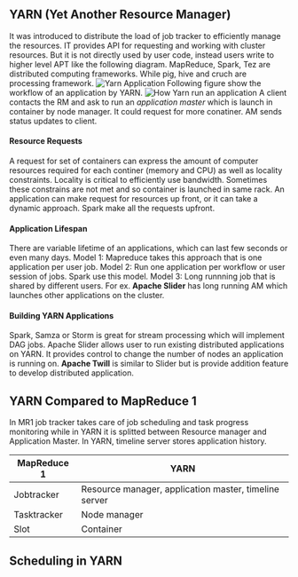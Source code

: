 ## YARN (Yet Another Resource Manager)

It was introduced to distribute the load of job tracker to efficiently manage the resources. IT provides API for requesting and working with cluster resources.
But it is not directly used by user code, instead users write to higher level APT like the following diagram. MapReduce, Spark, Tez are distributed computing frameworks. While pig, hive and cruch are processing framework. 
![Yarn Application](https://www.safaribooksonline.com/library/view/hadoop-the-definitive/9781491901687/images/hddg_0401.png)
Following figure show the workflow of an application by YARN.
![How Yarn run an application](https://www.safaribooksonline.com/library/view/hadoop-the-definitive/9781491901687/images/hddg_0402.png)
A client contacts the RM and ask to run an _application master_ which is launch in container by node manager. It could request for more conatiner. AM sends status updates to client.


#### Resource Requests

A request for set of containers can express the amount of computer resources required for each continer (memory and CPU) as well as locality constraints. Locality is critical to efficiently use bandwidth. Sometimes these constrains are not met and so container is launched in same rack.
An application can make request for resources up front, or it can take a dynamic approach. Spark make all the requests upfront.


#### Application Lifespan

There are variable lifetime of an applications, which can last few seconds or even many days. 
Model 1: Mapreduce takes this approach that is one application per user job.
Model 2: Run one application per workflow or user session of jobs. Spark use this model.
Model 3: Long runnning job that is shared by different users. For ex. __Apache Slider__ has long running AM which launches other applications on the cluster. 


#### Building YARN Applications

Spark, Samza or Storm is great for stream processing which will implement DAG jobs. Apache Slider allows user to run existing distributed applications on YARN. It provides control to change the number of nodes an application is running on. 
__Apache Twill__ is similar to Slider but is provide addition feature to develop distributed application.



## YARN Compared to MapReduce 1

In MR1 job tracker takes care of job scheduling and task progress monitoring while in YARN it is splitted between Resource manager and Application Master. In YARN, timeline server stores application history.

MapReduce 1 | YARN
------------|-------
Jobtracker | Resource manager, application master, timeline server
Tasktracker | Node manager
Slot | Container



## Scheduling in YARN

